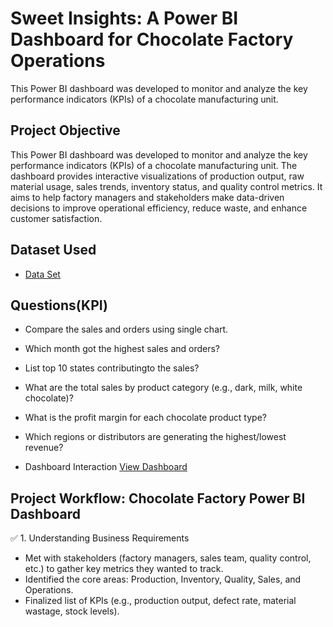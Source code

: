 # Sweet Insights: A Power BI Dashboard for Chocolate Factory Operations
This Power BI dashboard was developed to monitor and analyze the key performance indicators (KPIs) of a chocolate manufacturing unit.

## Project Objective
This Power BI dashboard was developed to monitor and analyze the key performance indicators (KPIs) of a chocolate manufacturing unit. The dashboard provides interactive visualizations of production output, raw material usage, sales trends, inventory status, and quality control metrics. It aims to help factory managers and stakeholders make data-driven decisions to improve operational efficiency, reduce waste, and enhance customer satisfaction.

## Dataset Used
- <a href="https://github.com/Tharun777-K/Choco-sales-Dashboard/blob/main/sample-chocolate-shipments-data-all-Apr-2025.xlsx">Data Set</a>

## Questions(KPI)
- Compare the sales and orders using single chart.
- Which month got the highest sales and orders?
- List top 10 states contributingto the sales?
- What are the total sales by product category (e.g., dark, milk, white chocolate)?
- What is the profit margin for each chocolate product type?
- Which regions or distributors are generating the highest/lowest revenue?

- Dashboard Interaction <a href="https://github.com/Tharun777-K/Choco-sales-Dashboard/blob/main/powerBI_demo1.pbix">View Dashboard</a>
## Project Workflow: Chocolate Factory Power BI Dashboard
✅ 1. Understanding Business Requirements
- Met with stakeholders (factory managers, sales team, quality control, etc.) to gather key metrics they wanted to track.
- Identified the core areas: Production, Inventory, Quality, Sales, and Operations.
- Finalized list of KPIs (e.g., production output, defect rate, material wastage, stock levels).

